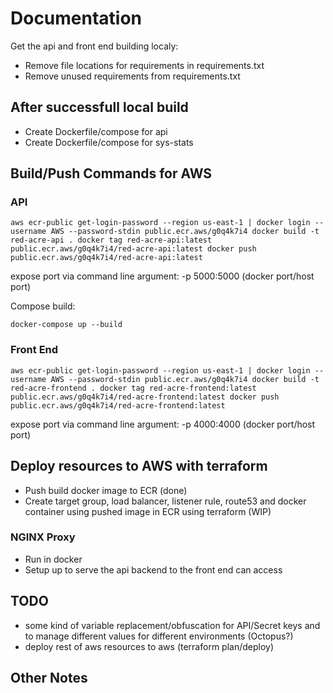 # Documentation

Get the api and front end building localy:

- Remove file locations for requirements in requirements.txt
- Remove unused requirements from requirements.txt


## After successfull local build

- Create Dockerfile/compose for api
- Create Dockerfile/compose for sys-stats



## Build/Push Commands for AWS

### API

`aws ecr-public get-login-password --region us-east-1 | docker login --username AWS --password-stdin public.ecr.aws/g0q4k7i4
docker build -t red-acre-api .
docker tag red-acre-api:latest public.ecr.aws/g0q4k7i4/red-acre-api:latest
docker push public.ecr.aws/g0q4k7i4/red-acre-api:latest`

expose port via command line argument: -p 5000:5000 (docker port/host port)

Compose build:

`docker-compose up --build`


### Front End

`aws ecr-public get-login-password --region us-east-1 | docker login --username AWS --password-stdin public.ecr.aws/g0q4k7i4
docker build -t red-acre-frontend .
docker tag red-acre-frontend:latest public.ecr.aws/g0q4k7i4/red-acre-frontend:latest
docker push public.ecr.aws/g0q4k7i4/red-acre-frontend:latest`

expose port via command line argument: -p 4000:4000 (docker port/host port)


## Deploy resources to AWS with terraform

- Push build docker image to ECR (done)
- Create target group, load balancer, listener rule, route53 and docker container 
    using pushed image in ECR using terraform (WIP)


### NGINX Proxy
- Run in docker
- Setup up to serve the api backend to the front end can access

## TODO

- some kind of variable replacement/obfuscation for API/Secret keys and to manage different values for 
  different environments (Octopus?)
- deploy rest of aws resources to aws (terraform plan/deploy)

## Other Notes


